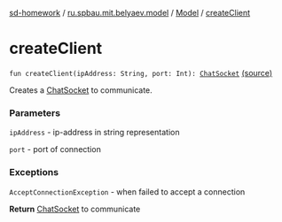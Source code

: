 [sd-homework](../../index.md) / [ru.spbau.mit.belyaev.model](../index.md) / [Model](index.md) / [createClient](.)

# createClient

`fun createClient(ipAddress: String, port: Int): `[`ChatSocket`](../-chat-socket/index.md) [(source)](https://github.com/StasBel/sd-homework/blob/InstantMessenger/src/main/kotlin/ru/spbau/mit/belyaev/model/Model.kt#L68)

Creates a [ChatSocket](../-chat-socket/index.md) to communicate.

### Parameters

`ipAddress` - ip-address in string representation

`port` - port of connection

### Exceptions

`AcceptConnectionException` - when failed to accept a connection

**Return**
[ChatSocket](../-chat-socket/index.md) to communicate

